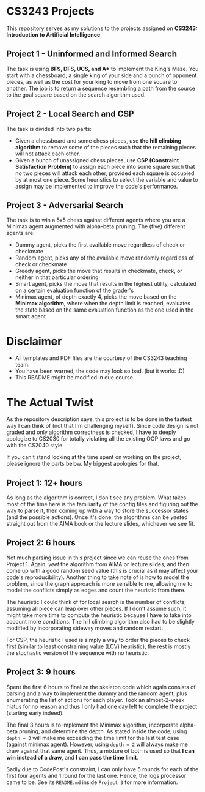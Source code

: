 # CS3243 Projects
This repository serves as my solutions to the projects assigned on **CS3243: Introduction to Artificial Intelligence**.

## Project 1 - Uninformed and Informed Search
The task is using **BFS, DFS, UCS, and A\*** to implement the King's Maze.
You start with a chessboard, a single king of your side and a bunch of opponent pieces, as well as the cost for your king to move from one square to another. The job is to return a sequence resembling a path from the source to the goal square based on the search algorithm used.

## Project 2 - Local Search and CSP
The task is divided into two parts:
- Given a chessboard and some chess pieces, use **the hill climbing algorithm** to remove some of the pieces such that the remaining pieces will not attack each other.
- Given a bunch of unassigned chess pieces, use **CSP (Constraint Satisfaction Problem)** to assign each piece into some square such that no two pieces will attack each other, provided each square is occupied by at most one piece. Some heuristics to select the variable and value to assign may be implemented to improve the code's performance.

## Project 3 - Adversarial Search
The task is to win a 5x5 chess against different agents where you are a Minimax agent augmented with alpha-beta pruning. The (five) different agents are:
- Dummy agent, picks the first available move regardless of check or checkmate
- Random agent, picks any of the available move randomly regardless of check or checkmate
- Greedy agent, picks the move that results in checkmate, check, or neither in that particular ordering
- Smart agent, picks the move that results in the highest utility, calculated on a certain evaluation function of the grader's
- Minimax agent, of depth exactly 4, picks the move based on the **Minimax algorithm**, where when the depth limit is reached, evaluates the state based on the same evaluation function as the one used in the smart agent

# Disclaimer
- All templates and PDF files are the courtesy of the CS3243 teaching team.
- You have been warned, the code may look so bad. (but it works :D)
- This README might be modified in due course.

# The Actual Twist
As the repository description says, this project is to be done in the fastest way I can think of (not that I'm challenging myself). Since code design is not graded and only algorithm correctness is checked, I have to deeply apologize to CS2030 for totally violating all the existing OOP laws and go with the CS2040 style.

If you can't stand looking at the time spent on working on the project, please ignore the parts below. My biggest apologies for that.

## Project 1: 12+ hours
As long as the algorithm is correct, I don't see any problem. What takes most of the time here is the familiarity of the config files and figuring out the way to parse it, then coming up with a way to store the successor states (and the possible actions). Once it's done, the algorithms can be *yeet*ed straight out from the AIMA book or the lecture slides, whichever we see fit.

## Project 2: 6 hours
Not much parsing issue in this project since we can reuse the ones from Project 1. Again, *yeet* the algorithm from AIMA or lecture slides, and then come up with a good random seed value (this is crucial as it may affect your code's reproducibility). Another thing to take note of is how to model the problem, since the graph approach is more sensible to me, allowing me to model the conflicts simply as edges and count the heuristic from there.

The heuristic I could think of for local search is the number of conflicts, assuming all piece can leap over other pieces. If I don't assume such, it might take more time to compute the heuristic because I have to take into account more conditions. The hill climbing algorithm also had to be slightly modified by incorporating sideway moves and random restart.

For CSP, the heuristic I used is simply a way to order the pieces to check first (similar to least constraining value (LCV) heuristic), the rest is mostly the stochastic version of the sequence with no heuristic.

## Project 3: 9 hours
Spent the first 6 hours to finalize the skeleton code which again consists of parsing and a way to implement the dummy and the random agent, plus enumerating the list of actions for each player. Took an almost-2-week hiatus for no reason and thus I only had one day left to complete the project (starting early indeed).

The final 3 hours is to implement the Minimax algorithm, incorporate alpha-beta pruning, and determine the depth. As stated inside the code, using `depth = 3` will make me exceeding the time limit for the last test case (against minimax agent). However, using `depth = 2` will always make me draw against that same agent. Thus, a mixture of both is used so that **I can win instead of a draw**, and **I can pass the time limit**.

Sadly due to CodePost's constraint, I can only have 5 rounds for each of the first four agents and 1 round for the last one. Hence, the logs processor came to be. See its `README.md` inside `Project 3` for more information.